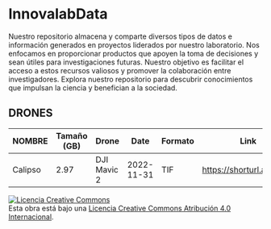 # InnovalabData

Nuestro repositorio almacena y comparte diversos tipos de datos e información generados en proyectos liderados por nuestro laboratorio. Nos enfocamos en proporcionar productos que apoyen la toma de decisiones y sean útiles para investigaciones futuras. Nuestro objetivo es facilitar el acceso a estos recursos valiosos y promover la colaboración entre investigadores. Explora nuestro repositorio para descubrir conocimientos que impulsan la ciencia y benefician a la sociedad.

## DRONES 
| NOMBRE  | Tamaño (GB) | Drone      | Date       |  Formato | Link
----------|-------------|------------|------------|----------|-------
 Calipso  | 2.97        | DJI Mavic 2| 2022-11-31 |   TIF    | https://shorturl.at/jR049


<a rel="license" href="http://creativecommons.org/licenses/by/4.0/"><img alt="Licencia Creative Commons" style="border-width:0" src="https://i.creativecommons.org/l/by/4.0/88x31.png" /></a><br />Esta obra está bajo una <a rel="license" href="http://creativecommons.org/licenses/by/4.0/">Licencia Creative Commons Atribución 4.0 Internacional</a>.
